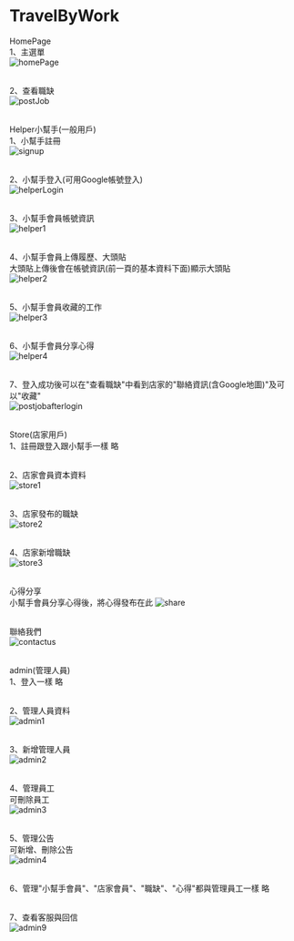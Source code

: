 # TravelByWork

HomePage<br>
1、主選單<br>
![homePage](https://github.com/achi121212/TravelByWork/assets/134996952/571b24d7-0c7b-4f23-9107-412fd2cbe893)<br><br>

2、查看職缺<br>
![postJob](https://github.com/achi121212/TravelByWork/assets/134996952/01788263-bfdb-4bb8-8361-64bc6b039e08)<br><br>

Helper小幫手(一般用戶)<br>
1、小幫手註冊<br>
![signup](https://github.com/achi121212/TravelByWork/assets/134996952/10ced36c-97f0-4060-bba0-3ede3da0fc71)<br><br>

2、小幫手登入(可用Google帳號登入)<br>
![helperLogin](https://github.com/achi121212/TravelByWork/assets/134996952/075f8cf2-da22-483d-9b1f-00053dd1beb2)<br><br>

3、小幫手會員帳號資訊<br>
![helper1](https://github.com/achi121212/TravelByWork/assets/134996952/76f955cb-371e-4c0d-af44-97893d6303ad)<br><br>

4、小幫手會員上傳履歷、大頭貼<br>大頭貼上傳後會在帳號資訊(前一頁的基本資料下面)顯示大頭貼<br>
![helper2](https://github.com/achi121212/TravelByWork/assets/134996952/45250c3b-fd84-4d8a-98e0-d4ff978704c3)<br><br>

5、小幫手會員收藏的工作<br>
![helper3](https://github.com/achi121212/TravelByWork/assets/134996952/5b69108b-f14b-42c2-8fc6-12bb7113fd79)<br><br>

6、小幫手會員分享心得<br>
![helper4](https://github.com/achi121212/TravelByWork/assets/134996952/c125c58c-005d-449c-831f-289edb700cb6)<br><br>

7、登入成功後可以在"查看職缺"中看到店家的"聯絡資訊(含Google地圖)"及可以"收藏"<br>
![postjobafterlogin](https://github.com/achi121212/TravelByWork/assets/134996952/01ef9a3a-8106-402d-b2ce-e115a89414d3)<br><br>


Store(店家用戶)<br>
1、註冊跟登入跟小幫手一樣 略<br><br>

2、店家會員資本資料<br>
![store1](https://github.com/achi121212/TravelByWork/assets/134996952/ac7dacf0-4f5d-48dc-8213-ea121064e519)<br><br>

3、店家發布的職缺<br>
![store2](https://github.com/achi121212/TravelByWork/assets/134996952/ee125d19-0059-4414-8f50-e5ad5b54fa6c)<br><br>

4、店家新增職缺<br>
![store3](https://github.com/achi121212/TravelByWork/assets/134996952/7ea0abfe-40a2-44f7-afa9-737b6c8b75bb)<br><br>

心得分享<br> 小幫手會員分享心得後，將心得發布在此
![share](https://github.com/achi121212/TravelByWork/assets/134996952/150dfae2-2ec5-4b8f-a797-39f86d5472a9)<br><br>

聯絡我們<br>
![contactus](https://github.com/achi121212/TravelByWork/assets/134996952/897e5157-321a-4a20-9395-a4ee2136ab1d)<br><br>

admin(管理人員)<br>
1、登入一樣 略<br><br>

2、管理人員資料<br>
![admin1](https://github.com/achi121212/TravelByWork/assets/134996952/aa2672aa-e8e5-4e02-97e0-ed65ce6d9942)<br><br>

3、新增管理人員<br>
![admin2](https://github.com/achi121212/TravelByWork/assets/134996952/1759c80a-8416-4e18-ab96-4df5785763d2)<br><br>

4、管理員工<br>可刪除員工<br>
![admin3](https://github.com/achi121212/TravelByWork/assets/134996952/eded28cc-cc39-4efe-90ad-28d81032235c)<br><br>

5、管理公告<br>可新增、刪除公告<br>
![admin4](https://github.com/achi121212/TravelByWork/assets/134996952/5789e4d9-4d1a-4eea-82f0-57aeed4ea3b8)<br><br>

6、管理"小幫手會員"、"店家會員"、"職缺"、"心得"都與管理員工一樣 略<br><br>

7、查看客服與回信<br>
![admin9](https://github.com/achi121212/TravelByWork/assets/134996952/7a56225a-9e0b-4a6f-a4a0-53c7303a691c)<br><br>




